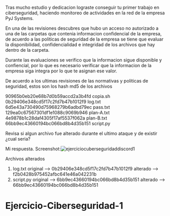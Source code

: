Tras mucho estudio y dedicacion lograste conseguir tu primer trabajo en ciberseguridad, haciendo monitoreo de actividades en la red de la empresa PyJ Systems. 

En una de las revisiones descubres que hubo un acceso no autorizado a una de las carpetas que contenia informacion confidencial de la empresa, de acuerdo a las politicas de seguridad de la empresa se tiene que evaluar la disponibilidad, confidencialidad e integridad de los archivos que hay dentro de la carpeta. 

Durante las evaluaciones se verifico que la informacion sigue disponible y confiencial, por lo que es necesario verificar que la informacion de la empresa siga integra por lo que te asignan ese valor. 

De acuerdo a los ultimas revisiones de las normativas y politicas de seguridad, estos son los hash md5 de los archivos 

90965b0eb20e68b7d0b59accd2a3b4fd  copia.sh
0b29406e348cd5f17c2fd7b47b1012f9  log.txt
6d5e43a730490d75968279b6adbd79ec  pass.txt
129ea0c67567301df1e1088c9069b946  plan-A.txt
4e9878b1c28daf4305f17af5537f062a  plan-B.txt
66bb9ec43660194bc066bd8b4d35b151  script.py

Revisa si algun archivo fue alterado durante el ultimo ataque y de existir ¿cual seria?

Mi respuesta. 
Screenshot:![ejerciciocuberseguridaddiscord1](https://github.com/csvivanco/Ejercicio-Cyberseguridad-1/assets/126294465/7f82938a-949c-4f37-ba2a-2fa0e196aafa)

Archivos alterados
1. log.txt
   original -->  0b29406e348cd5f17c2fd7b47b1012f9
   alterado -->  f2b0428b975452afbc641e46a042231b
2. script.py
   original -->  6bb9ec43660194bc066bd8b4d35b151
   alterado -->  66bb9ec43660194bc066bd8b4d35b151
# Ejercicio-Ciberseguridad-1
